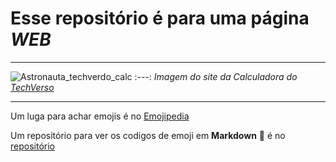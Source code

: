 # Esse repositório é para uma página **_WEB_**
---

![Astronauta_techverdo_calc](https://github.com/wcr-dev/EscolhaEleitoral/assets/157551369/34d56d42-f11f-4972-967b-6602e6ea5cad)
:---:
*Imagem do site da Calculadora do [TechVerso](https://calculadora.techverso.dev.br)*

---

Um luga para achar emojis é no [Emojipedia](https://emojipedia.org/)

Um repositório para ver os codigos de emoji em **Markdown** 🤘 é no [repositório](https://github.com/ikatyang/emoji-cheat-sheet)

